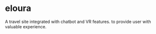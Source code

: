 # eloura
A travel site integrated with chatbot and VR features. to provide user with valuable experience.
